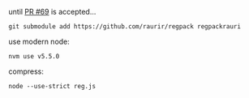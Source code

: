 until [PR #69](https://github.com/Siorki/RegPack/pull/69) is accepted...

	git submodule add https://github.com/raurir/regpack regpackrauri

use modern node:

	nvm use v5.5.0

compress:

	node --use-strict reg.js